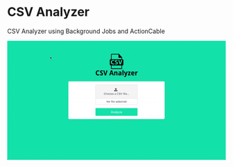 # CSV Analyzer

CSV Analyzer using Background Jobs and ActionCable

![GIF](https://github.com/emmanuelsw/csv_analyzer/blob/master/csv_demo_gif.gif?raw=true)
